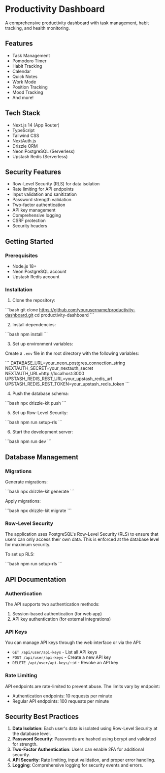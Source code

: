 # Productivity Dashboard

A comprehensive productivity dashboard with task management, habit tracking, and health monitoring.

## Features

- Task Management
- Pomodoro Timer
- Habit Tracking
- Calendar
- Quick Notes
- Work Mode
- Position Tracking
- Mood Tracking
- And more!

## Tech Stack

- Next.js 14 (App Router)
- TypeScript
- Tailwind CSS
- NextAuth.js
- Drizzle ORM
- Neon PostgreSQL (Serverless)
- Upstash Redis (Serverless)

## Security Features

- Row-Level Security (RLS) for data isolation
- Rate limiting for API endpoints
- Input validation and sanitization
- Password strength validation
- Two-factor authentication
- API key management
- Comprehensive logging
- CSRF protection
- Security headers

## Getting Started

### Prerequisites

- Node.js 18+
- Neon PostgreSQL account
- Upstash Redis account

### Installation

1. Clone the repository:

\`\`\`bash
git clone https://github.com/yourusername/productivity-dashboard.git
cd productivity-dashboard
\`\`\`

2. Install dependencies:

\`\`\`bash
npm install
\`\`\`

3. Set up environment variables:

Create a `.env` file in the root directory with the following variables:

\`\`\`
DATABASE_URL=your_neon_postgres_connection_string
NEXTAUTH_SECRET=your_nextauth_secret
NEXTAUTH_URL=http://localhost:3000
UPSTASH_REDIS_REST_URL=your_upstash_redis_url
UPSTASH_REDIS_REST_TOKEN=your_upstash_redis_token
\`\`\`

4. Push the database schema:

\`\`\`bash
npx drizzle-kit push
\`\`\`

5. Set up Row-Level Security:

\`\`\`bash
npm run setup-rls
\`\`\`

6. Start the development server:

\`\`\`bash
npm run dev
\`\`\`

## Database Management

### Migrations

Generate migrations:

\`\`\`bash
npx drizzle-kit generate
\`\`\`

Apply migrations:

\`\`\`bash
npx drizzle-kit migrate
\`\`\`

### Row-Level Security

The application uses PostgreSQL's Row-Level Security (RLS) to ensure that users can only access their own data. This is enforced at the database level for maximum security.

To set up RLS:

\`\`\`bash
npm run setup-rls
\`\`\`

## API Documentation

### Authentication

The API supports two authentication methods:

1. Session-based authentication (for web app)
2. API key authentication (for external integrations)

### API Keys

You can manage API keys through the web interface or via the API:

- `GET /api/user/api-keys` - List all API keys
- `POST /api/user/api-keys` - Create a new API key
- `DELETE /api/user/api-keys/:id` - Revoke an API key

### Rate Limiting

API endpoints are rate-limited to prevent abuse. The limits vary by endpoint:

- Authentication endpoints: 10 requests per minute
- Regular API endpoints: 100 requests per minute

## Security Best Practices

1. **Data Isolation**: Each user's data is isolated using Row-Level Security at the database level.
2. **Password Security**: Passwords are hashed using bcrypt and validated for strength.
3. **Two-Factor Authentication**: Users can enable 2FA for additional security.
4. **API Security**: Rate limiting, input validation, and proper error handling.
5. **Logging**: Comprehensive logging for security events and errors.


